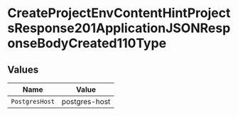 # CreateProjectEnvContentHintProjectsResponse201ApplicationJSONResponseBodyCreated110Type


## Values

| Name           | Value          |
| -------------- | -------------- |
| `PostgresHost` | postgres-host  |